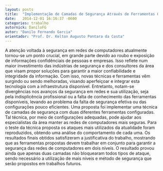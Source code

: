 ```yaml
---
layout: posts
title:  "Implementação de Camadas de Segurança Através de Ferramentas Open Source Para Redes de Computadores"
date:   2014-12-01 16:16:37 -0600
categories: trabalho
autornick: DaniloFG
autor: "Danilo Fernando Garcia"
orientador: "Prof. Dr. Kelton Augusto Pontara da Costa"
---
```

A atenção voltada à segurança em redes de computadores atualmente tornou-se um ponto crucial, em grande parte devido ao roubo e exposição de informações confidênciais de pessoas e empresas. Isso reflete num maior investimento das indústrias de segurança e dos consultores da área que visam propor soluções para garantir a maior confiabilidade e integridade da informação. Com isso, novas técnicas e ferramentas vêm surgindo ou sendo melhoradas, visando aperfeiçoar e integrar esta tecnologia com a infraestrutura disponível. Entretanto, notam-se divergências nos avanços da segurança em redes e sua utilização, seja pela indisplicência profissional ou a falta de conhecimento das ferramentas disponíveis, levando ao problema da falta de segurança efetiva ou das configurações pouco eficientes. Uma proposta foi implementar uma técnica de camadas de segurança com duas diferentes ferramentas configuradas. Tal técnica, por meio de configurações adequadas, pode ajudar aos especialistas da área manter as redes de computadores mais seguras. Para o teste da técnica proposta os ataques mais utilizados da atualidade foram reproduzidos, obtendo uma análise do comportamento de cada uma. Os resultados finais obtidos satisfizeram a justificativa do trabalho, mostrando que as ferramentas propostas devem trabalhar em conjunto para garantir a segurança das redes de computadores em dois níveis. O resultado provou ainda que apenas duas camadas não bloquearam todos tipos de ataque, sendo necessário a utilização de mais níveis e método de segurança que serão propostos em trabalhos futuros.
